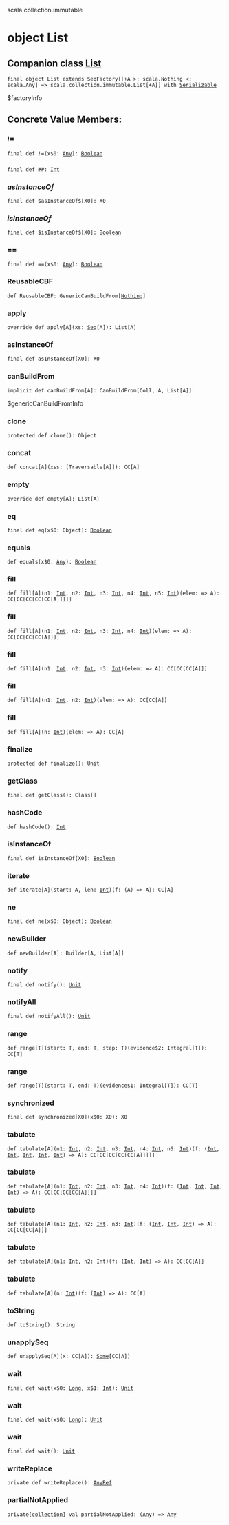 scala.collection.immutable
# object List

## Companion class <a href="./List.md">List</a>

<pre><code class="language-scala" >final object List extends SeqFactory[[+A >: scala.Nothing <: scala.Any] => scala.collection.immutable.List[+A]] with <a href="../../Serializable.md">Serializable</a></pre></code>
$factoryInfo

## Concrete Value Members:
### !=
<pre><code class="language-scala" >final def !=(x$0: <a href="../../Any.md">Any</a>): <a href="../../Boolean.md">Boolean</a></pre></code>

### ##
<pre><code class="language-scala" >final def ##: <a href="../../Int.md">Int</a></pre></code>

### $asInstanceOf$
<pre><code class="language-scala" >final def $asInstanceOf$[X0]: X0</pre></code>

### $isInstanceOf$
<pre><code class="language-scala" >final def $isInstanceOf$[X0]: <a href="../../Boolean.md">Boolean</a></pre></code>

### ==
<pre><code class="language-scala" >final def ==(x$0: <a href="../../Any.md">Any</a>): <a href="../../Boolean.md">Boolean</a></pre></code>

### ReusableCBF
<pre><code class="language-scala" >def ReusableCBF: GenericCanBuildFrom[<a href="../../Nothing.md">Nothing</a>]</pre></code>

### apply
<pre><code class="language-scala" >override def apply[A](xs: <a href="../Seq.md">Seq</a>[A]): List[A]</pre></code>

### asInstanceOf
<pre><code class="language-scala" >final def asInstanceOf[X0]: X0</pre></code>

### canBuildFrom
<pre><code class="language-scala" >implicit def canBuildFrom[A]: CanBuildFrom[Coll, A, List[A]]</pre></code>
$genericCanBuildFromInfo

### clone
<pre><code class="language-scala" >protected def clone(): Object</pre></code>

### concat
<pre><code class="language-scala" >def concat[A](xss: <a href="../../<repeated>.md"><repeated></a>[Traversable[A]]): CC[A]</pre></code>

### empty
<pre><code class="language-scala" >override def empty[A]: List[A]</pre></code>

### eq
<pre><code class="language-scala" >final def eq(x$0: Object): <a href="../../Boolean.md">Boolean</a></pre></code>

### equals
<pre><code class="language-scala" >def equals(x$0: <a href="../../Any.md">Any</a>): <a href="../../Boolean.md">Boolean</a></pre></code>

### fill
<pre><code class="language-scala" >def fill[A](n1: <a href="../../Int.md">Int</a>, n2: <a href="../../Int.md">Int</a>, n3: <a href="../../Int.md">Int</a>, n4: <a href="../../Int.md">Int</a>, n5: <a href="../../Int.md">Int</a>)(elem: => A): CC[CC[CC[CC[CC[A]]]]]</pre></code>

### fill
<pre><code class="language-scala" >def fill[A](n1: <a href="../../Int.md">Int</a>, n2: <a href="../../Int.md">Int</a>, n3: <a href="../../Int.md">Int</a>, n4: <a href="../../Int.md">Int</a>)(elem: => A): CC[CC[CC[CC[A]]]]</pre></code>

### fill
<pre><code class="language-scala" >def fill[A](n1: <a href="../../Int.md">Int</a>, n2: <a href="../../Int.md">Int</a>, n3: <a href="../../Int.md">Int</a>)(elem: => A): CC[CC[CC[A]]]</pre></code>

### fill
<pre><code class="language-scala" >def fill[A](n1: <a href="../../Int.md">Int</a>, n2: <a href="../../Int.md">Int</a>)(elem: => A): CC[CC[A]]</pre></code>

### fill
<pre><code class="language-scala" >def fill[A](n: <a href="../../Int.md">Int</a>)(elem: => A): CC[A]</pre></code>

### finalize
<pre><code class="language-scala" >protected def finalize(): <a href="../../Unit.md">Unit</a></pre></code>

### getClass
<pre><code class="language-scala" >final def getClass(): Class[]</pre></code>

### hashCode
<pre><code class="language-scala" >def hashCode(): <a href="../../Int.md">Int</a></pre></code>

### isInstanceOf
<pre><code class="language-scala" >final def isInstanceOf[X0]: <a href="../../Boolean.md">Boolean</a></pre></code>

### iterate
<pre><code class="language-scala" >def iterate[A](start: A, len: <a href="../../Int.md">Int</a>)(f: (A) => A): CC[A]</pre></code>

### ne
<pre><code class="language-scala" >final def ne(x$0: Object): <a href="../../Boolean.md">Boolean</a></pre></code>

### newBuilder
<pre><code class="language-scala" >def newBuilder[A]: Builder[A, List[A]]</pre></code>

### notify
<pre><code class="language-scala" >final def notify(): <a href="../../Unit.md">Unit</a></pre></code>

### notifyAll
<pre><code class="language-scala" >final def notifyAll(): <a href="../../Unit.md">Unit</a></pre></code>

### range
<pre><code class="language-scala" >def range[T](start: T, end: T, step: T)(evidence$2: Integral[T]): CC[T]</pre></code>

### range
<pre><code class="language-scala" >def range[T](start: T, end: T)(evidence$1: Integral[T]): CC[T]</pre></code>

### synchronized
<pre><code class="language-scala" >final def synchronized[X0](x$0: X0): X0</pre></code>

### tabulate
<pre><code class="language-scala" >def tabulate[A](n1: <a href="../../Int.md">Int</a>, n2: <a href="../../Int.md">Int</a>, n3: <a href="../../Int.md">Int</a>, n4: <a href="../../Int.md">Int</a>, n5: <a href="../../Int.md">Int</a>)(f: (<a href="../../Int.md">Int</a>, <a href="../../Int.md">Int</a>, <a href="../../Int.md">Int</a>, <a href="../../Int.md">Int</a>, <a href="../../Int.md">Int</a>) => A): CC[CC[CC[CC[CC[A]]]]]</pre></code>

### tabulate
<pre><code class="language-scala" >def tabulate[A](n1: <a href="../../Int.md">Int</a>, n2: <a href="../../Int.md">Int</a>, n3: <a href="../../Int.md">Int</a>, n4: <a href="../../Int.md">Int</a>)(f: (<a href="../../Int.md">Int</a>, <a href="../../Int.md">Int</a>, <a href="../../Int.md">Int</a>, <a href="../../Int.md">Int</a>) => A): CC[CC[CC[CC[A]]]]</pre></code>

### tabulate
<pre><code class="language-scala" >def tabulate[A](n1: <a href="../../Int.md">Int</a>, n2: <a href="../../Int.md">Int</a>, n3: <a href="../../Int.md">Int</a>)(f: (<a href="../../Int.md">Int</a>, <a href="../../Int.md">Int</a>, <a href="../../Int.md">Int</a>) => A): CC[CC[CC[A]]]</pre></code>

### tabulate
<pre><code class="language-scala" >def tabulate[A](n1: <a href="../../Int.md">Int</a>, n2: <a href="../../Int.md">Int</a>)(f: (<a href="../../Int.md">Int</a>, <a href="../../Int.md">Int</a>) => A): CC[CC[A]]</pre></code>

### tabulate
<pre><code class="language-scala" >def tabulate[A](n: <a href="../../Int.md">Int</a>)(f: (<a href="../../Int.md">Int</a>) => A): CC[A]</pre></code>

### toString
<pre><code class="language-scala" >def toString(): String</pre></code>

### unapplySeq
<pre><code class="language-scala" >def unapplySeq[A](x: CC[A]): <a href="../../Some.md">Some</a>[CC[A]]</pre></code>

### wait
<pre><code class="language-scala" >final def wait(x$0: <a href="../../Long.md">Long</a>, x$1: <a href="../../Int.md">Int</a>): <a href="../../Unit.md">Unit</a></pre></code>

### wait
<pre><code class="language-scala" >final def wait(x$0: <a href="../../Long.md">Long</a>): <a href="../../Unit.md">Unit</a></pre></code>

### wait
<pre><code class="language-scala" >final def wait(): <a href="../../Unit.md">Unit</a></pre></code>

### writeReplace
<pre><code class="language-scala" >private def writeReplace(): <a href="../../AnyRef.md">AnyRef</a></pre></code>

### partialNotApplied
<pre><code class="language-scala" >private[<a href="../../collection.md">collection</a>] val partialNotApplied: (<a href="../../Any.md">Any</a>) => <a href="../../Any.md">Any</a></pre></code>

